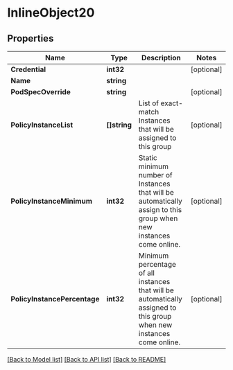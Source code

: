 # InlineObject20

## Properties

Name | Type | Description | Notes
------------ | ------------- | ------------- | -------------
**Credential** | **int32** |  | [optional] 
**Name** | **string** |  | 
**PodSpecOverride** | **string** |  | [optional] 
**PolicyInstanceList** | **[]string** | List of exact-match Instances that will be assigned to this group | [optional] 
**PolicyInstanceMinimum** | **int32** | Static minimum number of Instances that will be automatically assign to this group when new instances come online. | [optional] 
**PolicyInstancePercentage** | **int32** | Minimum percentage of all instances that will be automatically assigned to this group when new instances come online. | [optional] 

[[Back to Model list]](../README.md#documentation-for-models) [[Back to API list]](../README.md#documentation-for-api-endpoints) [[Back to README]](../README.md)


